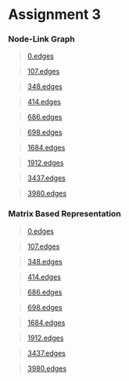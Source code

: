 <h1>Assignment 3</h1>

<h3>Node-Link Graph</h3>

> <a href="https://bl.ocks.org/slerkpatomsak/raw/cd1d348a0b9c535f462447c6b568e0b5/" target="_blank">0.edges</a>

> <a href="https://bl.ocks.org/slerkpatomsak/raw/10c3aaf789fcd67b46d3e958d2e8c89b/" target="_blank">107.edges</a>

><a href="https://bl.ocks.org/slerkpatomsak/raw/ee857c06817b355abee49b6b378a105f/" target="_blank">348.edges</a>

><a href="https://bl.ocks.org/slerkpatomsak/raw/a8c5e1a4734f0d547c8f9516b6239256/" target="_blank">414.edges</a>

><a href="https://bl.ocks.org/slerkpatomsak/raw/fed14d94e0d87f8e9e09f8f3f518f11d/" target="_blank">686.edges</a>

><a href="https://bl.ocks.org/slerkpatomsak/raw/4bf2edaf9f5cc580dcb34f99d1c83991" target="_blank">698.edges</a>

><a href="https://bl.ocks.org/slerkpatomsak/raw/364dec6f25ac0c5af2a23fc85204edbf" target="_blank">1684.edges</a>

><a href="" target="_blank">1912.edges </a>

><a href="https://bl.ocks.org/slerkpatomsak/raw/9df50f1704e715f990c9cfae7bee7d70/" target="_blank">3437.edges</a>

><a href="https://bl.ocks.org/slerkpatomsak/raw/1722238b458179b065fbfc4db389a1a6/" target="_blank">3980.edges</a>

<h3>Matrix Based Representation</h3>

><a href="https://bl.ocks.org/slerkpatomsak/raw/ecb46fc8d25fe24e9a33a8a3b8df41d8/" target="_blank">0.edges</a>

><a href="" target="_blank">107.edges</a>

><a href="https://bl.ocks.org/slerkpatomsak/raw/f1829d481aa8da720197a8e50b1da1a8/" target="_blank">348.edges</a>

><a href="https://bl.ocks.org/slerkpatomsak/raw/f124b5e74e34a2be57292a0362a633c5/" target="_blank">414.edges</a>

><a href="https://bl.ocks.org/slerkpatomsak/raw/86fd1151e84ff4d09598f390cc4a8a53/" target="_blank">686.edges</a>

><a href="https://bl.ocks.org/slerkpatomsak/raw/d82436ebb7113053d224d285c8c47c13/" target="_blank">698.edges</a>

><a href="" target="_blank">1684.edges</a>

><a href="" target="_blank">1912.edges</a>

><a href="https://bl.ocks.org/slerkpatomsak/raw/e8d857d040db87aae786d2eb99f36b23/" target="_blank">3437.edges</a>

><a href="https://bl.ocks.org/slerkpatomsak/raw/1120782b609c5c38f6ff4ba470d1b741" target="_blank">3980.edges</a>




